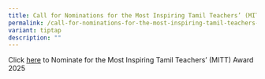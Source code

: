 ```yaml
---
title: Call for Nominations for the Most Inspiring Tamil Teachers’ (MITT) Award 2025
permalink: /call-for-nominations-for-the-most-inspiring-tamil-teachers-mitt-award-2025/
variant: tiptap
description: ""
---
```

<p>Click <a href="/files/Announcements/Press_Release_Nominations_for_Most_Inspiring_Tamil_Teachers_Award_2025__moe_.pdf" rel="noopener noreferrer nofollow" target="_blank">here</a> to
Nominate for the Most Inspiring Tamil Teachers’ (MITT) Award 2025</p>